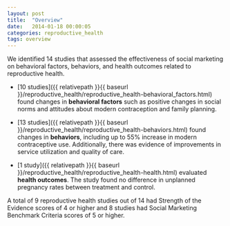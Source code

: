 ```yaml
---
layout: post
title:  "Overview"
date:   2014-01-18 00:00:05
categories: reproductive_health
tags: overview
---
```


We identified 14 studies that assessed the effectiveness of social marketing on behavioral factors, behaviors, and health outcomes related to reproductive health.

* [10 studies]({{ relativepath }}{{ baseurl }}/reproductive_health/reproductive_health-behavioral_factors.html) found changes in **behavioral factors** such as positive changes in social norms and attitudes about modern contraception and family planning.

* [13 studies]({{ relativepath }}{{ baseurl }}/reproductive_health/reproductive_health-behaviors.html) found changes in **behaviors**, including up to 55% increase in modern contraceptive use. Additionally, there was evidence of improvements in service utilization and quality of care.

* [1 study]({{ relativepath }}{{ baseurl }}/reproductive_health/reproductive_health-health.html) evaluated **health outcomes**. The study found no difference in unplanned pregnancy rates between treatment and control.

A total of 9 reproductive health studies out of 14 had Strength of the Evidence scores of 4 or higher and 8 studies had Social Marketing Benchmark Criteria scores of 5 or higher.